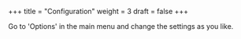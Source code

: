 +++
title = "Configuration"
weight = 3
draft = false
+++

Go to 'Options' in the main menu and change the settings as you like.